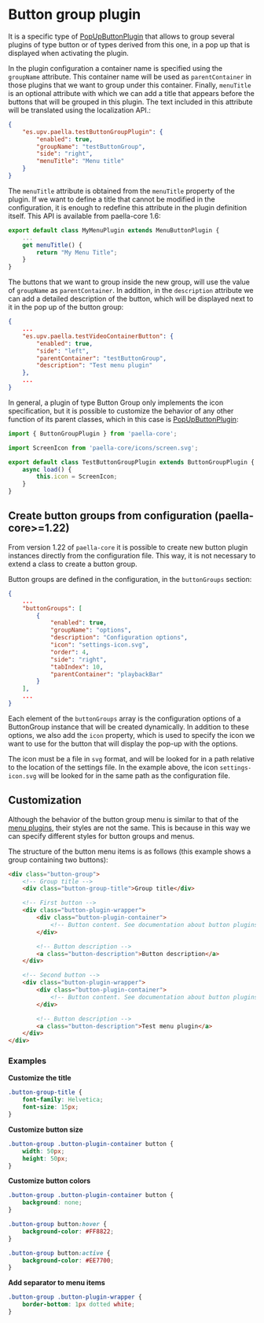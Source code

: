 # Button group plugin


It is a specific type of [PopUpButtonPlugin](popup_button_plugin.md) that allows to group several plugins of type button or of types derived from this one, in a pop up that is displayed when activating the plugin.

In the plugin configuration a container name is specified using the `groupName` attribute. This container name will be used as `parentContainer` in those plugins that we want to group under this container. Finally, `menuTitle` is an optional attribute with which we can add a title that appears before the buttons that will be grouped in this plugin. The text included in this attribute will be translated using the localization API.:

```json
{
    "es.upv.paella.testButtonGroupPlugin": {
        "enabled": true,
        "groupName": "testButtonGroup",
        "side": "right",
        "menuTitle": "Menu title"
    }
}
```

The `menuTitle` attribute is obtained from the `menuTitle` property of the plugin. If we want to define a title that cannot be modified in the configuration, it is enough to redefine this attribute in the plugin definition itself. This API is available from paella-core 1.6:

```js
export default class MyMenuPlugin extends MenuButtonPlugin {
    ...
    get menuTitle() {
        return "My Menu Title";
    }
}
```


The buttons that we want to group inside the new group, will use the value of `groupName` as `parentContainer`. In addition, in the `description` attribute we can add a detailed description of the button, which will be displayed next to it in the pop up of the button group:

```json
{
    ...
    "es.upv.paella.testVideoContainerButton": {
        "enabled": true,
        "side": "left",
        "parentContainer": "testButtonGroup",
        "description": "Test menu plugin"
    },
    ...
}
```

In general, a plugin of type Button Group only implements the icon specification, but it is possible to customize the behavior of any other function of its parent classes, which in this case is [PopUpButtonPlugin](popup_button_plugin.md):

```javascript
import { ButtonGroupPlugin } from 'paella-core';

import ScreenIcon from 'paella-core/icons/screen.svg';

export default class TestButtonGroupPlugin extends ButtonGroupPlugin {
    async load() {
        this.icon = ScreenIcon;
    }
}
```

## Create button groups from configuration (paella-core>=1.22)

From version 1.22 of `paella-core` it is possible to create new button plugin instances directly from the configuration file. This way, it is not necessary to extend a class to create a button group.

Button groups are defined in the configuration, in the `buttonGroups` section:

```json
{
    ...
    "buttonGroups": [
        {
            "enabled": true,
            "groupName": "options",
            "description": "Configuration options",
            "icon": "settings-icon.svg",
            "order": 4,
            "side": "right",
            "tabIndex": 10,
            "parentContainer": "playbackBar"
        }
    ],
    ...
}
```

Each element of the `buttonGroups` array is the configuration options of a ButtonGroup instance that will be created dynamically. In addition to these options, we also add the `icon` property, which is used to specify the icon we want to use for the button that will display the pop-up with the options.

The icon must be a file in `svg` format, and will be looked for in a path relative to the location of the settings file. In the example above, the icon `settings-icon.svg` will be looked for in the same path as the configuration file.



## Customization

Although the behavior of the button group menu is similar to that of the [menu plugins](menu_button_plugin.md), their styles are not the same. This is because in this way we can specify different styles for button groups and menus.

The structure of the button menu items is as follows (this example shows a group containing two buttons):

```html
<div class="button-group">
    <!-- Group title -->
    <div class="button-group-title">Group title</div>

    <!-- First button -->
    <div class="button-plugin-wrapper">
        <div class="button-plugin-container">
            <!-- Button content. See documentation about button plugins -->
        </div>

        <!-- Button description -->
        <a class="button-description">Button description</a>
    </div>

    <!-- Second button -->
    <div class="button-plugin-wrapper">
        <div class="button-plugin-container">
            <!-- Button content. See documentation about button plugins -->
        </div>

        <!-- Button description -->
        <a class="button-description">Test menu plugin</a>
    </div>
</div>
```

### Examples

**Customize the title**

```css
.button-group-title {
    font-family: Helvetica;
    font-size: 15px;
}
```

**Customize button size**

```css
.button-group .button-plugin-container button {
    width: 50px;
    height: 50px;
}
```

**Customize button colors**

```css
.button-group .button-plugin-container button {
	background: none;
}

.button-group button:hover {
	background-color: #FF8822;
}

.button-group button:active {
	background-color: #EE7700;
}
```

**Add separator to menu items**

```css
.button-group .button-plugin-wrapper {
    border-bottom: 1px dotted white;
}
```
